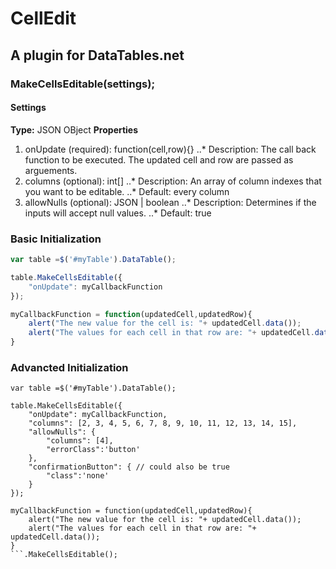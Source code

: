 ﻿# CellEdit
## A plugin for DataTables.net 


### MakeCellsEditable(settings);
#### Settings
**Type:** JSON OBject
**Properties**
1. onUpdate (required): function(cell,row){}
..* Description: The call back function to be executed. The updated cell and row are passed as arguements. 
2. columns (optional): int[]
..* Description: An array of column indexes that you want to be editable.
..* Default: every column
3. allowNulls (optional): JSON | boolean
..* Description: Determines if the inputs will accept null values.
..* Default: true


### Basic Initialization
```javascript
var table =$('#myTable').DataTable();

table.MakeCellsEditable({
	"onUpdate": myCallbackFunction
});

myCallbackFunction = function(updatedCell,updatedRow){
	alert("The new value for the cell is: "+ updatedCell.data());
	alert("The values for each cell in that row are: "+ updatedCell.data());
}
```

### Advancted Initialization
```
var table =$('#myTable').DataTable();

table.MakeCellsEditable({
    "onUpdate": myCallbackFunction,
    "columns": [2, 3, 4, 5, 6, 7, 8, 9, 10, 11, 12, 13, 14, 15],
    "allowNulls": {
        "columns": [4],
        "errorClass":'button'
    },
    "confirmationButton": { // could also be true
        "class":'none'
    }
});

myCallbackFunction = function(updatedCell,updatedRow){
	alert("The new value for the cell is: "+ updatedCell.data());
	alert("The values for each cell in that row are: "+ updatedCell.data());
}
```.MakeCellsEditable();
```

